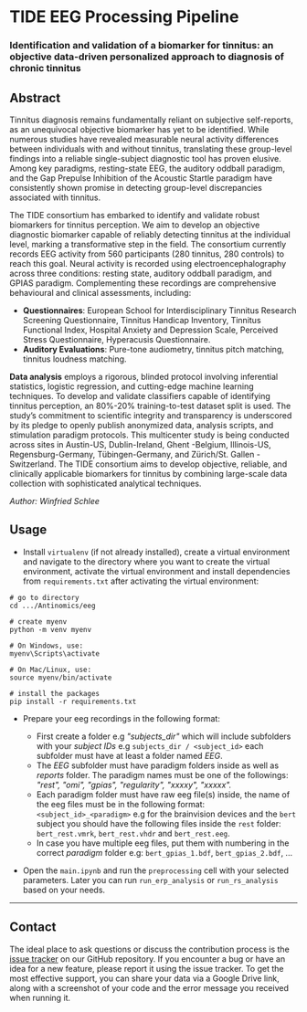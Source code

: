 # TIDE EEG Processing Pipeline
### Identification and validation of a biomarker for tinnitus: an objective data-driven personalized approach to diagnosis of chronic tinnitus 

## Abstract
Tinnitus diagnosis remains fundamentally reliant on subjective self-reports, as an unequivocal
objective biomarker has yet to be identified. While numerous studies have revealed measurable
neural activity differences between individuals with and without tinnitus, translating these
group-level findings into a reliable single-subject diagnostic tool has proven elusive. Among
key paradigms, resting-state EEG, the auditory oddball paradigm, and the Gap Prepulse
Inhibition of the Acoustic Startle paradigm have consistently shown promise in detecting
group-level discrepancies associated with tinnitus.

The TIDE consortium has embarked to identify and validate robust biomarkers for tinnitus
perception. We aim to develop an objective diagnostic biomarker capable of reliably detecting
tinnitus at the individual level, marking a transformative step in the field.
The consortium currently records EEG activity from 560 participants (280 tinnitus, 280
controls) to reach this goal. Neural activity is recorded using electroencephalography across
three   conditions:   resting   state,   auditory   oddball   paradigm,   and   GPIAS   paradigm.
Complementing these recordings are comprehensive behavioural and clinical assessments,
including:

- **Questionnaires**: European School for Interdisciplinary Tinnitus Research Screening
Questionnaire, Tinnitus Handicap Inventory, Tinnitus Functional Index, Hospital
Anxiety   and   Depression   Scale,   Perceived   Stress   Questionnaire,   Hyperacusis
Questionnaire.
- **Auditory Evaluations**:   Pure-tone   audiometry,   tinnitus   pitch   matching,   tinnitus
loudness matching.

**Data analysis** employs a rigorous, blinded protocol involving inferential statistics, logistic
regression, and cutting-edge machine learning techniques. To develop and validate classifiers
capable of identifying tinnitus perception, an 80%-20% training-to-test dataset split is used.
The study’s commitment to scientific integrity and transparency is underscored by its pledge to
openly publish anonymized data, analysis scripts, and stimulation paradigm protocols.
This multicenter study is being conducted across sites in Austin-US, Dublin-Ireland, Ghent
-Belgium, Illinois-US, Regensburg-Germany, Tübingen-Germany, and Zürich/St. Gallen
-Switzerland.
The TIDE consortium aims to develop objective, reliable, and clinically applicable biomarkers for tinnitus by combining large-scale data collection with sophisticated analytical 
techniques.

*Author: Winfried Schlee*

## Usage
- Install `virtualenv` (if not already installed), create a virtual environment and navigate to the directory where you want to create the virtual environment, activate the virtual environment and install dependencies from `requirements.txt` after activating the virtual environment:
```
# go to directory
cd .../Antinomics/eeg

# create myenv
python -m venv myenv

# On Windows, use:
myenv\Scripts\activate

# On Mac/Linux, use:
source myenv/bin/activate

# install the packages
pip install -r requirements.txt
```

- Prepare your eeg recordings in the following format:
    -    First create a folder e.g *"subjects_dir"* which will include subfolders with your *subject IDs* e.g `subjects_dir / <subject_id>` each subfolder must have at least a folder named *EEG*. 
    -    The *EEG* subfolder must have paradigm folders inside as well as *reports* folder. The paradigm names must be one of the followings: *"rest", "omi", "gpias", "regularity", "xxxxy", "xxxxx".*
    -    Each paradigm folder must have raw eeg file(s) inside, the name of the eeg files must be in the following format: `<subject_id>_<paradigm>` e.g for the brainvision devices and the `bert` subject you should have the following files inside the `rest` folder: `bert_rest.vmrk`, `bert_rest.vhdr` and `bert_rest.eeg`.
    -    In case you have multiple eeg files, put them with numbering in the correct *paradigm* folder e.g: `bert_gpias_1.bdf`, `bert_gpias_2.bdf`, ...

- Open the `main.ipynb` and run the `preprocessing` cell with your selected parameters. Later you can run `run_erp_analysis` or `run_rs_analysis` based on your needs.

---

## Contact
The ideal place to ask questions or discuss the contribution process is the [issue tracker](https://github.com/payamsash/Antinomics/issues) on our GitHub repository. If you encounter a bug or have an idea for a new feature, please report it using the issue tracker. To get the most effective support, you can share your data via a Google Drive link, along with a screenshot of your code and the error message you received when running it.
